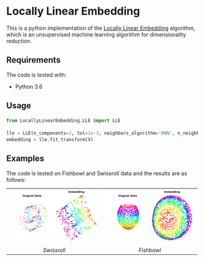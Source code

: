 # Locally Linear Embedding
This is a python implementation of the [Locally Linear Embedding](https://cs.nyu.edu/~roweis/lle/algorithm.html) algorithm,
which is an unsupervised machine learning algorithm for dimensionality reduction.

## Requirements 
The code is tested with:
  * Python 3.6

## Usage 
``` python
from LocallyLinearEmbedding.LLE import LLE

lle = LLE(n_components=2, tol=1e-3, neighbors_algorithm='KNN', n_neighbors=30)           
embedding = lle.fit_transform(X)
```

## Examples
The code is tested on Fishbowl and Swissroll data and the results are as follows:

<center>
<div>
  <table>
    <tr>
      <td><img src="plots/SwissRoll.png"/></td>
      <td><img src="plots/FishBowl.png"/></td>
    </tr>
    <tr>
      <td align="center"><em>Swissroll</em></td>
      <td align="center"><em>Fishbowl</em></td>
    </tr>
  </table>
</div>
</center>
